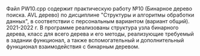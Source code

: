 Файл PW10.cpp содержит практическую работу №10 (Бинарное дерево поиска. AVL дерево) по дисциплине "Структуры и алгоритмы обработки данных", в соответствии с персональным вариантом (вариант общий). 2021-2022 г.
В программе реализованы структура узла бинарного дерева, класс для всего дерева и его методы, реализующие требуемый в задании функционал, а также вспомогательный и дополнительный функционал взаимодействия с бинарным деревом.
